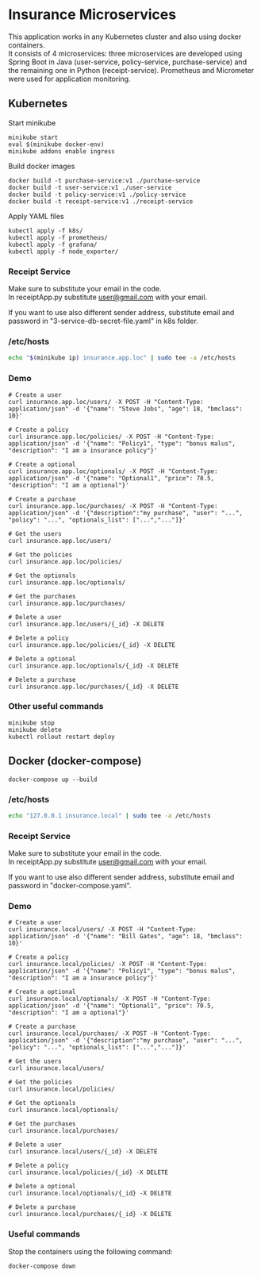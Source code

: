 # Insurance Microservices
This application works in any Kubernetes cluster and also using docker containers. <br>
It consists of 4 microservices: three microservices are developed using Spring Boot in Java (user-service, policy-service, purchase-service) and the remaining one in Python (receipt-service).
Prometheus and Micrometer were used for application monitoring.

## Kubernetes

Start minikube 
```
minikube start
eval $(minikube docker-env)
minikube addons enable ingress
```   
Build docker images
```
docker build -t purchase-service:v1 ./purchase-service 
docker build -t user-service:v1 ./user-service
docker build -t policy-service:v1 ./policy-service
docker build -t receipt-service:v1 ./receipt-service
```  
Apply YAML files
```  
kubectl apply -f k8s/
kubectl apply -f prometheus/
kubectl apply -f grafana/
kubectl apply -f node_exporter/
```  
### Receipt Service
Make sure to substitute your email in the code. <br />
In receiptApp.py substitute user@gmail.com with your email.

If you want to use also different sender address, substitute email and password in "3-service-db-secret-file.yaml" in k8s folder.
### /etc/hosts

```sh
echo "$(minikube ip) insurance.app.loc" | sudo tee -a /etc/hosts
```

### Demo

```
# Create a user
curl insurance.app.loc/users/ -X POST -H "Content-Type: application/json" -d '{"name": "Steve Jobs", "age": 18, "bmclass": 10}'

# Create a policy
curl insurance.app.loc/policies/ -X POST -H "Content-Type: application/json" -d '{"name": "Policy1", "type": "bonus malus", "description": "I am a insurance policy"}'

# Create a optional
curl insurance.app.loc/optionals/ -X POST -H "Content-Type: application/json" -d '{"name": "Optional1", "price": 70.5, "description": "I am a optional"}'

# Create a purchase
curl insurance.app.loc/purchases/ -X POST -H "Content-Type: application/json" -d '{"description":"my purchase", "user": "...", "policy": "...", "optionals_list": ["...","..."]}'

# Get the users
curl insurance.app.loc/users/

# Get the policies
curl insurance.app.loc/policies/

# Get the optionals
curl insurance.app.loc/optionals/

# Get the purchases
curl insurance.app.loc/purchases/

# Delete a user
curl insurance.app.loc/users/{_id} -X DELETE

# Delete a policy
curl insurance.app.loc/policies/{_id} -X DELETE

# Delete a optional
curl insurance.app.loc/optionals/{_id} -X DELETE

# Delete a purchase
curl insurance.app.loc/purchases/{_id} -X DELETE
```
### Other useful commands
```
minikube stop
minikube delete
kubectl rollout restart deploy
```
## Docker (docker-compose) 

```
docker-compose up --build
```   

### /etc/hosts

```sh
echo "127.0.0.1 insurance.local" | sudo tee -a /etc/hosts
```
### Receipt Service
Make sure to substitute your email in the code.<br />
In receiptApp.py substitute user@gmail.com with your email.

If you want to use also different sender address, substitute email and password in "docker-compose.yaml".
### Demo

```
# Create a user
curl insurance.local/users/ -X POST -H "Content-Type: application/json" -d '{"name": "Bill Gates", "age": 18, "bmclass": 10}'

# Create a policy
curl insurance.local/policies/ -X POST -H "Content-Type: application/json" -d '{"name": "Policy1", "type": "bonus malus", "description": "I am a insurance policy"}'

# Create a optional
curl insurance.local/optionals/ -X POST -H "Content-Type: application/json" -d '{"name": "Optional1", "price": 70.5, "description": "I am a optional"}'

# Create a purchase
curl insurance.local/purchases/ -X POST -H "Content-Type: application/json" -d '{"description":"my purchase", "user": "...", "policy": "...", "optionals_list": ["...","..."]}'

# Get the users
curl insurance.local/users/

# Get the policies
curl insurance.local/policies/

# Get the optionals
curl insurance.local/optionals/

# Get the purchases
curl insurance.local/purchases/

# Delete a user
curl insurance.local/users/{_id} -X DELETE

# Delete a policy
curl insurance.local/policies/{_id} -X DELETE

# Delete a optional
curl insurance.local/optionals/{_id} -X DELETE

# Delete a purchase
curl insurance.local/purchases/{_id} -X DELETE
```
### Useful commands
Stop the containers using the following command:
```
docker-compose down
```
